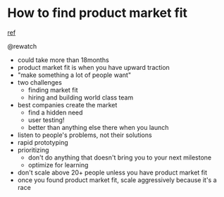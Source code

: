 # How to find product market fit
[ref](https://www.youtube.com/watch?v=0LNQxT9LvM0)

@rewatch
- could take more than 18months
- product market fit is when you have upward traction
- "make something a lot of people want"
- two challenges
  - finding market fit
  - hiring and building world class team
- best companies create the market
  - find a hidden need
  - user testing!
  - better than anything else there when you launch
- listen to people's problems, not their solutions
- rapid prototyping
- prioritizing
  - don't do anything that doesn't bring you to your next milestone
  - optimize for learning
- don't scale above 20+ people unless you have product market fit
- once you found product market fit, scale aggressively because it's a race